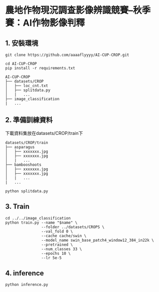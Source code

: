 # 農地作物現況調查影像辨識競賽–秋季賽：AI作物影像判釋

## 1. 安裝環境

```
git clone https://github.com/aaaaflyyyy/AI-CUP-CROP.git

cd AI-CUP-CROP
pip install -r requirements.txt
```

```
AI-CUP-CROP
├── datasets/CROP
│   ├── loc_cnt.txt
│   ├── splitdata.py
│   |   ...
├── image_classification
|   ...
```

## 2. 準備訓練資料

下載資料集放在datasets/CROP/train下
```
datasets/CROP/train
├── asparagus
│   ├── xxxxxxx.jpg
│   ├── xxxxxxx.jpg
│   |   ...
├── bambooshoots
│   ├── xxxxxxx.jpg
│   ├── xxxxxxx.jpg
│   |   ...
|   ...
```

```
python splitdata.py
```

## 3. Train
```
cd ../../image_classification
python train.py --name "$name" \
                --folder ../datasets/CROPS \
                --val_fold 0 \
                --cache cache/swin \
                --model_name swin_base_patch4_window12_384_in22k \
                --pretrained \
                --num_classes 33 \
                --epochs 10 \
                --lr 5e-5
```

## 4. inference
```
python inference.py 
```
